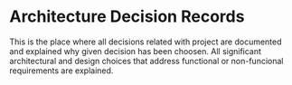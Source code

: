 # Architecture Decision Records

This is the place where all decisions related with project are documented and explained why given decision has been choosen. All significant architectural and design choices that address functional or non-funcional requirements are explained.